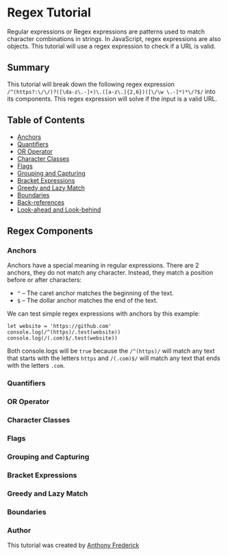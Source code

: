 # Regex Tutorial

Regular expressions or Regex expressions are patterns used to match character combinations in strings. In JavaScript, regex expressions are also objects. This tutorial will use a regex expression to check if a URL is valid.

## Summary

This tutorial will break down the following regex expression ```/^(https?:\/\/)?([\da-z\.-]+)\.([a-z\.]{2,6})([\/\w \.-]*)*\/?$/``` into its components. This regex expression will solve if the input is a valid URL.

## Table of Contents

- [Anchors](#anchors)
- [Quantifiers](#quantifiers)
- [OR Operator](#or-operator)
- [Character Classes](#character-classes)
- [Flags](#flags)
- [Grouping and Capturing](#grouping-and-capturing)
- [Bracket Expressions](#bracket-expressions)
- [Greedy and Lazy Match](#greedy-and-lazy-match)
- [Boundaries](#boundaries)
- [Back-references](#back-references)
- [Look-ahead and Look-behind](#look-ahead-and-look-behind)

## Regex Components

### Anchors

Anchors have a special meaning in regular expressions. There are 2 anchors, they do not match any character. Instead, they match a position before or after characters:
  - `^` – The caret anchor matches the beginning of the text.
  - `$` – The dollar anchor matches the end of the text.

We can test simple regex expressions with anchors by this example:

```
let website = 'https://github.com'
console.log(/^(https)/.test(website))
console.log(/(.com)$/.test(website))
```

Both console.logs will be `true` because the `/^(https)/` will match any text that starts with the letters `https` and `/(.com)$/` will match any text that ends with the letters `.com`.

### Quantifiers

### OR Operator

### Character Classes

### Flags

### Grouping and Capturing

### Bracket Expressions

### Greedy and Lazy Match

### Boundaries

### Author

This tutorial was created by [Anthony Frederick](https://github.com/AnthonyFrederick7)
